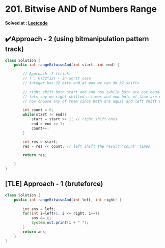 # 201. Bitwise AND of Numbers Range

#### Solved at : [Leetcode](https://leetcode.com/problems/bitwise-and-of-numbers-range/description/?envType=daily-question&envId=2024-02-21)

## ✔️Approach - 2 (using bitmanipulation pattern track) 
```java
class Solution {
    public int rangeBitwiseAnd(int start, int end) {

        // Approach -2 (trick)
        // T : O(32*32) - in worst case 
        // integer has 32 bits and at max we can do 32 shifts 
        
        // right shift both start and end nos (while both are not equal)
        // lets say we right shifted n times and now both of them are equal 
        // now choose any of them since both are equal and left shift n times and that is our ans

        int count = 0;
        while(start != end){
            start = start >> 1; // right shift ones
            end = end >> 1; 
            count++;
        }   

        int res = start;
        res = res << count; // left shift the result 'count' times

        return res;

    }
}
```

## [TLE] Approach - 1 (bruteforce)
```java
class Solution {
    public int rangeBitwiseAnd(int left, int right) {
        
        int ans = left;
        for(int i=left+1; i <= right; i++){
            ans &= i;
            System.out.print(i + " ");
        }
        return ans;
    }
}
```
